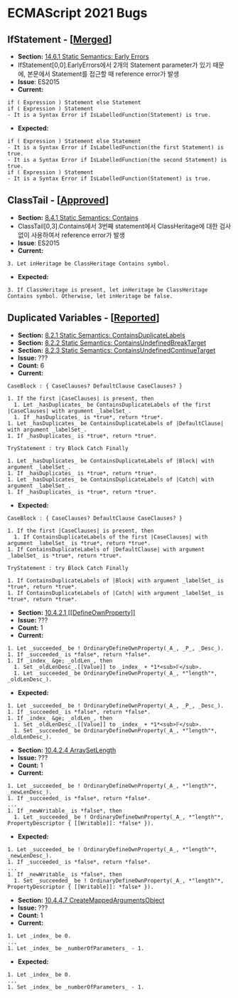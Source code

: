 # ECMAScript 2021 Bugs

## IfStatement - [[Merged](https://github.com/tc39/ecma262/pull/2359)]
- __Section:__ [14.6.1 Static Semantics: Early Errors](https://tc39.es/ecma262/#sec-if-statement-static-semantics-early-errors)
- IfStatement[0,0].EarlyErrors에서 2개의 Statement parameter가 있기 때문에, 본문에서 Statement를 접근할 때 reference error가 발생
- __Issue__: ES2015
- __Current:__

```
if ( Expression ) Statement else Statement
if ( Expression ) Statement
- It is a Syntax Error if IsLabelledFunction(Statement) is true.
```

- __Expected:__

```
if ( Expression ) Statement else Statement
- It is a Syntax Error if IsLabelledFunction(the first Statement) is true.
- It is a Syntax Error if IsLabelledFunction(the second Statement) is true.
if ( Expression ) Statement
- It is a Syntax Error if IsLabelledFunction(Statement) is true.
```

## ClassTail - [[Approved](https://github.com/tc39/ecma262/pull/2362)]
- __Section:__ [8.4.1 Static Semantics: Contains](https://tc39.es/ecma262/#sec-static-semantics-contains)
- ClassTail[0,3].Contains에서 3번째 statement에서 ClassHeritage에 대한 검사 없이 사용하여서 reference error가 발생
- __Issue__: ES2015
- __Current:__

```
3. Let inHeritage be ClassHeritage Contains symbol.
```

- __Expected:__

```
3. If ClassHeritage is present, let inHeritage be ClassHeritage Contains symbol. Otherwise, let inHeritage be false.
```

## Duplicated Variables - [[Reported](https://github.com/tc39/ecma262/pull/2365)]
- __Section:__ [8.2.1 Static Semantics: ContainsDuplicateLabels](https://tc39.es/ecma262/#sec-static-semantics-containsduplicatelabels)
- __Section:__ [8.2.2 Static Semantics: ContainsUndefinedBreakTarget](https://tc39.es/ecma262/#sec-static-semantics-containsundefinedbreaktarget)
- __Section:__ [8.2.3 Static Semantics: ContainsUndefinedContinueTarget](https://tc39.es/ecma262/#sec-static-semantics-containsundefinedcontinuetarget)
- __Issue:__ ???
- __Count:__ 6
- __Current:__

```
CaseBlock : { CaseClauses? DefaultClause CaseClauses? }

1. If the first |CaseClauses| is present, then
  1. Let _hasDuplicates_ be ContainsDuplicateLabels of the first |CaseClauses| with argument _labelSet_.
  1. If _hasDuplicates_ is *true*, return *true*.
1. Let _hasDuplicates_ be ContainsDuplicateLabels of |DefaultClause| with argument _labelSet_.
1. If _hasDuplicates_ is *true*, return *true*.

TryStatement : try Block Catch Finally

1. Let _hasDuplicates_ be ContainsDuplicateLabels of |Block| with argument _labelSet_.
1. If _hasDuplicates_ is *true*, return *true*.
1. Let _hasDuplicates_ be ContainsDuplicateLabels of |Catch| with argument _labelSet_.
1. If _hasDuplicates_ is *true*, return *true*.
```

- __Expected:__

```
CaseBlock : { CaseClauses? DefaultClause CaseClauses? }

1. If the first |CaseClauses| is present, then
  1. If ContainsDuplicateLabels of the first |CaseClauses| with argument _labelSet_ is *true*, return *true*.
1. If ContainsDuplicateLabels of |DefaultClause| with argument _labelSet_ is *true*, return *true*.

TryStatement : try Block Catch Finally

1. If ContainsDuplicateLabels of |Block| with argument _labelSet_ is *true*, return *true*.
1. If ContainsDuplicateLabels of |Catch| with argument _labelSet_ is *true*, return *true*.
```

- __Section:__ [10.4.2.1 \[\[DefineOwnProperty\]\]](https://tc39.es/ecma262/#sec-array-exotic-objects-defineownproperty-p-desc)
- __Issue:__ ???
- __Count:__ 1
- __Current:__

```
1. Let _succeeded_ be ! OrdinaryDefineOwnProperty(_A_, _P_, _Desc_).
1. If _succeeded_ is *false*, return *false*.
1. If _index_ &ge; _oldLen_, then
  1. Set _oldLenDesc_.[[Value]] to _index_ + *1*<sub>𝔽</sub>.
  1. Let _succeeded_ be OrdinaryDefineOwnProperty(_A_, *"length"*, _oldLenDesc_).
```

- __Expected:__

```
1. Let _succeeded_ be ! OrdinaryDefineOwnProperty(_A_, _P_, _Desc_).
1. If _succeeded_ is *false*, return *false*.
1. If _index_ &ge; _oldLen_, then
  1. Set _oldLenDesc_.[[Value]] to _index_ + *1*<sub>𝔽</sub>.
  1. Set _succeeded_ be OrdinaryDefineOwnProperty(_A_, *"length"*, _oldLenDesc_).
```

- __Section:__ [10.4.2.4 ArraySetLength](https://tc39.es/ecma262/#sec-arraysetlength)
- __Issue:__ ???
- __Count:__ 1
- __Current:__

```
1. Let _succeeded_ be ! OrdinaryDefineOwnProperty(_A_, *"length"*, _newLenDesc_).
1. If _succeeded_ is *false*, return *false*.
...
1. If _newWritable_ is *false*, then
  1. Let _succeeded_ be ! OrdinaryDefineOwnProperty(_A_, *"length"*, PropertyDescriptor { [[Writable]]: *false* }).
```

- __Expected:__

```
1. Let _succeeded_ be ! OrdinaryDefineOwnProperty(_A_, *"length"*, _newLenDesc_).
1. If _succeeded_ is *false*, return *false*.
...
1. If _newWritable_ is *false*, then
  1. Set _succeeded_ be ! OrdinaryDefineOwnProperty(_A_, *"length"*, PropertyDescriptor { [[Writable]]: *false* }).
```

- __Section:__ [10.4.4.7 CreateMappedArgumentsObject](https://tc39.es/ecma262/#sec-createmappedargumentsobject)
- __Issue:__ ???
- __Count:__ 1
- __Current:__

```
1. Let _index_ be 0.
...
1. Let _index_ be _numberOfParameters_ - 1.
```

- __Expected:__

```
1. Let _index_ be 0.
...
1. Set _index_ be _numberOfParameters_ - 1.
```
